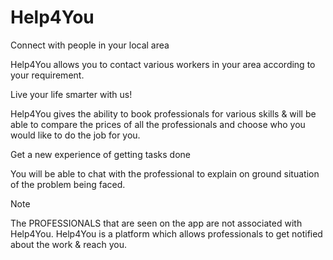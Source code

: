 # Help4You

Connect with people in your local area

Help4You allows you to contact various workers in your area according to your requirement.

Live your life smarter with us!

Help4You gives the ability to book professionals for various skills & will be able to compare the prices of all the professionals and choose who you would like to do the job for you.

Get a new experience of getting tasks done

You will be able to chat with the professional to explain on ground situation of the problem being faced.

Note

The PROFESSIONALS that are seen on the app are not associated with Help4You. Help4You is a platform which allows professionals to get notified about the work & reach you.